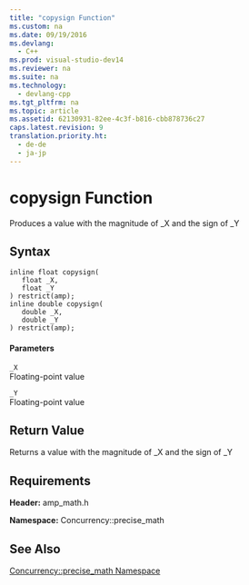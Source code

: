 ```yaml
---
title: "copysign Function"
ms.custom: na
ms.date: 09/19/2016
ms.devlang: 
  - C++
ms.prod: visual-studio-dev14
ms.reviewer: na
ms.suite: na
ms.technology: 
  - devlang-cpp
ms.tgt_pltfrm: na
ms.topic: article
ms.assetid: 62130931-82ee-4c3f-b816-cbb878736c27
caps.latest.revision: 9
translation.priority.ht: 
  - de-de
  - ja-jp
---
```

# copysign Function
Produces a value with the magnitude of _X and the sign of _Y  
  
## Syntax  
  
```  
inline float copysign(  
   float _X,  
   float _Y  
) restrict(amp);  
inline double copysign(  
   double _X,  
   double _Y  
) restrict(amp);  
```  
  
#### Parameters  
 `_X`  
 Floating-point value  
  
 `_Y`  
 Floating-point value  
  
## Return Value  
 Returns a value with the magnitude of _X and the sign of _Y  
  
## Requirements  
 **Header:** amp_math.h  
  
 **Namespace:** Concurrency::precise_math  
  
## See Also  
 [Concurrency::precise_math Namespace](../vs140/Concurrency--precise_math-Namespace.md)